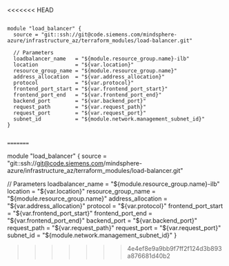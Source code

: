 <<<<<<< HEAD
```

module "load_balancer" {
  source = "git::ssh://git@code.siemens.com/mindsphere-azure/infrastructure_az/terraform_modules/load-balancer.git"

  // Parameters
  loadbalancer_name   = "${module.resource_group.name}-ilb"
  location            = "${var.location}"
  resource_group_name = "${module.resource_group.name}"
  address_allocation  = "${var.address_allocation}"
  protocol            = "${var.protocol}"
  frontend_port_start = "${var.frontend_port_start}"
  frontend_port_end   = "${var.frontend_port_end}"
  backend_port        = "${var.backend_port}"
  request_path        = "${var.request_path}"
  request_port        = "${var.request_port}"
  subnet_id           = "${module.network.management_subnet_id}"
}


=======
```

module "load_balancer" {
  source = "git::ssh://git@code.siemens.com/mindsphere-azure/infrastructure_az/terraform_modules/load-balancer.git"

  // Parameters
  loadbalancer_name   = "${module.resource_group.name}-ilb"
  location            = "${var.location}"
  resource_group_name = "${module.resource_group.name}"
  address_allocation  = "${var.address_allocation}"
  protocol            = "${var.protocol}"
  frontend_port_start = "${var.frontend_port_start}"
  frontend_port_end   = "${var.frontend_port_end}"
  backend_port        = "${var.backend_port}"
  request_path        = "${var.request_path}"
  request_port        = "${var.request_port}"
  subnet_id           = "${module.network.management_subnet_id}"
}


>>>>>>> 4e4ef8e9a9bb9f7ff2f124d3b893a876681d40b2
```